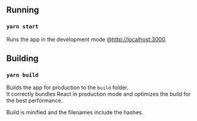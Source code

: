 ## Running
### `yarn start`

Runs the app in the development mode @[http://localhost:3000](http://localhost:3000).

## Building
### `yarn build`

Builds the app for production to the `build` folder.<br />
It correctly bundles React in production mode and optimizes the build for the best performance.

Build is minified and the filenames include the hashes.<br />
